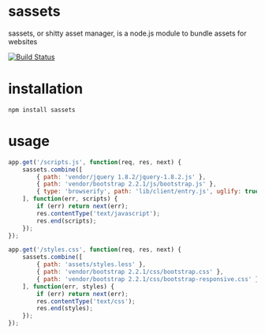sassets
=====

sassets, or shitty asset manager, is a node.js module to bundle assets for websites

[![Build Status](https://travis-ci.org/abrkn/sassets.png)](https://travis-ci.org/abrkn/sassets)

installation
=====

`npm install sassets`

usage
=====

```javascript
app.get('/scripts.js', function(req, res, next) {
    sassets.combine([
        { path: 'vendor/jquery 1.8.2/jquery-1.8.2.js' },
        { path: 'vendor/bootstrap 2.2.1/js/bootstrap.js' },
        { type: 'browserify', path: 'lib/client/entry.js', uglify: true }
    ], function(err, scripts) {
        if (err) return next(err);
        res.contentType('text/javascript');
        res.end(scripts);
    });
});

app.get('/styles.css', function(req, res, next) {
    sassets.combine([
        { path: 'assets/styles.less' },
        { path: 'vendor/bootstrap 2.2.1/css/bootstrap.css' },
        { path: 'vendor/bootstrap 2.2.1/css/bootstrap-responsive.css' }
    ], function(err, styles) {
        if (err) return next(err);
        res.contentType('text/css');
        res.end(styles);
    });
});
```